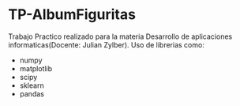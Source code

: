 # TP-AlbumFiguritas
 
Trabajo Practico realizado para la materia Desarrollo de aplicaciones informaticas(Docente: Julian Zylber). Uso de librerias como:
* numpy
* matplotlib
* scipy
* sklearn
* pandas
